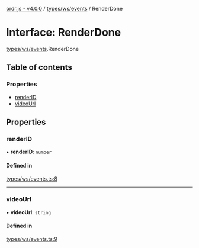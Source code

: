 [ordr.js - v4.0.0](../README.md) / [types/ws/events](../modules/types_ws_events.md) / RenderDone

# Interface: RenderDone

[types/ws/events](../modules/types_ws_events.md).RenderDone

## Table of contents

### Properties

- [renderID](types_ws_events.RenderDone.md#renderid)
- [videoUrl](types_ws_events.RenderDone.md#videourl)

## Properties

### renderID

• **renderID**: `number`

#### Defined in

[types/ws/events.ts:8](https://github.com/LockBlock-dev/ordr.js/blob/b45a0e0/src/types/ws/events.ts#L8)

___

### videoUrl

• **videoUrl**: `string`

#### Defined in

[types/ws/events.ts:9](https://github.com/LockBlock-dev/ordr.js/blob/b45a0e0/src/types/ws/events.ts#L9)
